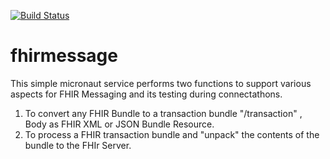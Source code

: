 [![Build Status](https://travis-ci.com/rtarar/fhirmessage.svg?token=NsExtwz1URrej53P1tZC&branch=master)](https://travis-ci.com/rtarar/fhirmessage)


# fhirmessage

This simple micronaut service performs two functions to support various aspects for FHIR Messaging and its testing during connectathons.

1. To convert any FHIR Bundle to a transaction bundle  "/transaction" , Body as FHIR XML or JSON Bundle Resource.
2. To process a FHIR transaction bundle and "unpack" the contents of the bundle to the FHIr Server.



